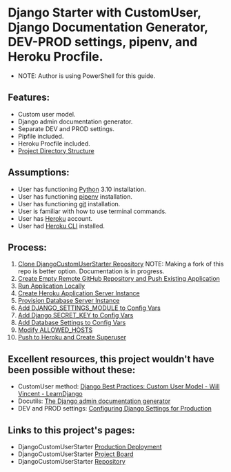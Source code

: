 # Django Starter with CustomUser, Django Documentation Generator, DEV-PROD settings, pipenv, and Heroku Procfile.


* NOTE: Author is using PowerShell for this guide.

## Features:
* Custom user model.
* Django admin documentation generator.
* Separate DEV and PROD settings.
* Pipfile included.
* Heroku Procfile included.
* [Project Directory Structure](notes/directory_structure.md)

## Assumptions:
* User has functioning [Python](https://www.python.org/downloads/) 3.10 installation.
* User has functioning [pipenv](https://pypi.org/project/pipenv/) installation.
* User has functioning [git](https://git-scm.com/downloads) installation.
* User is familiar with how to use terminal commands.
* User has [Heroku](https://www.heroku.com/) account.
* User had [Heroku CLI](https://devcenter.heroku.com/articles/heroku-cli#install-the-heroku-cli) installed.

## Process:
1. [Clone DjangoCustomUserStarter Repository](notes/clone_django_custom_user_starter_repo.md) NOTE: Making a fork of this repo is better option. Documentation is in progress.
1. [Create Empty Remote GitHub Repository and Push Existing Application](notes/create_empty_remote_repo_push_existing_application.md)
1. [Run Application Locally](notes/run_application_locally.md)
1. [Create Heroku Application Server Instance](notes/create_heroku_application_server_instance.md)
1. [Provision Database Server Instance](notes/provision_database_server_instance.md)
1. [Add DJANGO_SETTINGS_MODULE to Config Vars](notes/add_django_settings_module_to_config_vars.md)
1. [Add Django SECRET_KEY to Config Vars](notes/add_secret_key_to_config_vars.md)
1. [Add Database Settings to Config Vars](notes/add_database_settings_to_config_vars.md)
1. [Modify ALLOWED_HOSTS](notes/modify_allowed_hosts.md)
1. [Push to Heroku and Create Superuser](notes/push_to_heroku_and_createsuperuser.md)

## Excellent resources, this project wouldn't have been possible without these:
* CustomUser method: [Django Best Practices: Custom User Model - Will Vincent - LearnDjango](https://learndjango.com/tutorials/django-custom-user-model)
* Docutils: [The Django admin documentation generator](https://docs.djangoproject.com/en/4.0/ref/contrib/admin/admindocs/)
* DEV and PROD settings: [Configuring Django Settings for Production](https://thinkster.io/tutorials/configuring-django-settings-for-production)

## Links to this project's pages:
* DjangoCustomUserStarter [Production Deployment](https://django-custom-user-starter.herokuapp.com/)
* DjangoCustomUserStarter [Project Board](https://github.com/brucestull/DjangoCustomUserStarter/projects/1)
* DjangoCustomUserStarter [Repository](https://github.com/brucestull/DjangoCustomUserStarter)
